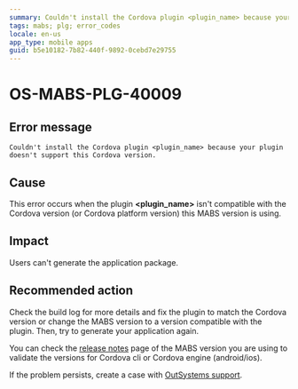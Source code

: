 ```yaml
---
summary: Couldn't install the Cordova plugin <plugin_name> because your plugin doesn't support this Cordova version.
tags: mabs; plg; error_codes
locale: en-us
app_type: mobile apps
guid: b5e10182-7b82-440f-9892-0cebd7e29755
---
```


# OS-MABS-PLG-40009

## Error message

`Couldn't install the Cordova plugin <plugin_name> because your plugin doesn't
support this Cordova version.`

## Cause

This error occurs when the plugin **&lt;plugin_name&gt;** isn't compatible with the
Cordova version (or Cordova platform version) this MABS version is using.

## Impact

Users can't generate the application package.

## Recommended action

Check the build log for more details and fix the plugin to match the Cordova
version or change the MABS version to a version compatible with the plugin.
Then, try to generate your application again.

You can check the [release
notes](https://success.outsystems.com/Support/Release_Notes/Mobile_Apps_Build_Service_Versions)
page of the MABS version you are using to validate the versions for Cordova cli
or Cordova engine (android/ios).

If the problem persists, create a case with [OutSystems
support](https://www.outsystems.com/support/portal/open-support-case?ErrorCode=OS-MABS-PLG-40009).
